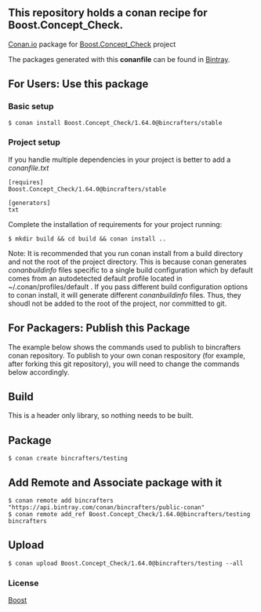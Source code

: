 ## This repository holds a conan recipe for Boost.Concept_Check.

[Conan.io](https://conan.io) package for [Boost.Concept_Check](https://github.com/Boostorg/Concept_Check) project

The packages generated with this **conanfile** can be found in [Bintray](https://bintray.com/bincrafters/conan-public/Boost.Concept_Check%3Abincrafters).

## For Users: Use this package

### Basic setup

    $ conan install Boost.Concept_Check/1.64.0@bincrafters/stable

### Project setup

If you handle multiple dependencies in your project is better to add a *conanfile.txt*

    [requires]
    Boost.Concept_Check/1.64.0@bincrafters/stable

    [generators]
    txt

Complete the installation of requirements for your project running:</small></span>

    $ mkdir build && cd build && conan install ..
	
Note: It is recommended that you run conan install from a build directory and not the root of the project directory.  This is because conan generates *conanbuildinfo* files specific to a single build configuration which by default comes from an autodetected default profile located in ~/.conan/profiles/default .  If you pass different build configuration options to conan install, it will generate different *conanbuildinfo* files.  Thus, they shoudl not be added to the root of the project, nor committed to git. 

## For Packagers: Publish this Package

The example below shows the commands used to publish to bincrafters conan repository. To publish to your own conan respository (for example, after forking this git repository), you will need to change the commands below accordingly. 

## Build  

This is a header only library, so nothing needs to be built.

## Package 

    $ conan create bincrafters/testing
	
## Add Remote and Associate package with it

	$ conan remote add bincrafters "https://api.bintray.com/conan/bincrafters/public-conan"
	$ conan remote add_ref Boost.Concept_Check/1.64.0@bincrafters/testing bincrafters

## Upload

    $ conan upload Boost.Concept_Check/1.64.0@bincrafters/testing --all

### License
[Boost](LICENSE)
